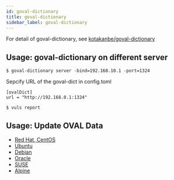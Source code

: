 ```yaml
---
id: goval-dictionary
title: goval-dictionary
sidebar_label: goval-dictionary
---
```


For detail of goval-dictionary, see [kotakanbe/goval-dictionary](https://github.com/kotakanbe/goval-dictionary)

## Usage: goval-dictionary on different server

```
$ goval-dictionary server -bind=192.168.10.1 -port=1324
```

Sepcify URL of the goval-dict in config.toml

```
[ovalDict]
url = "http://192.168.0.1:1324"
```

```
$ vuls report 
```

## Usage: Update OVAL Data

- [Red Hat, CentOS](https://github.com/kotakanbe/goval-dictionary#usage-fetch-oval-data-from-redhat)
- [Ubuntu](https://github.com/kotakanbe/goval-dictionary#usage-fetch-oval-data-from-ubuntu)
- [Debian](https://github.com/kotakanbe/goval-dictionary#usage-fetch-oval-data-from-debian)
- [Oracle](https://github.com/kotakanbe/goval-dictionary#usage-fetch-oval-data-from-oracle)
- [SUSE](https://github.com/kotakanbe/goval-dictionary#usage-fetch-oval-data-from-suse)
- [Alpine](https://github.com/kotakanbe/goval-dictionary#usage-fetch-alpine-secdb-as-oval-data-type)

